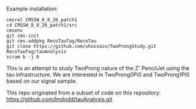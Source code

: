 Example installation:
```
cmsrel CMSSW_8_0_26_patch1
cd CMSSW_8_0_26_patch1/src
cmsenv
git cms-init
git cms-addpkg RecoTauTag/RecoTau
git clone https://github.com/uhussain/TwoProngStudy.git RecoTauTag/tauAnalysis
scram b -j 8
```
This is an attempt to study TwoProng nature of the Z' PencilJet using the tau infrastructure. We are interested in TwoProng0Pi0 and TwoProng1Pi0 based on our signal sample.

This repo originated from a subset of code on this repository: https://github.com/lmdodd/tauAnalysis.git
